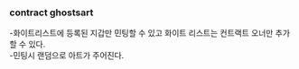 ### contract ghostsart 
-화이트리스트에 등록된 지갑만 민팅할 수 있고 화이트 리스트는 컨트랙트 오너만 추가할 수 있다.<br>
-민팅시 랜덤으로 아트가 주어진다.<br>